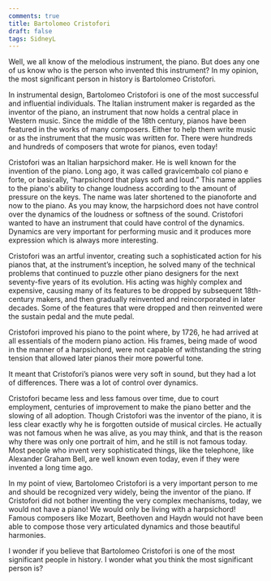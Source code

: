 ```yaml
---
comments: true
title: Bartolomeo Cristofori
draft: false
tags: SidneyL
---
```


Well, we all know of the melodious instrument, the piano. But does any one of us know who is the person who invented this instrument? In my opinion, the most significant person in history is Bartolomeo Cristofori.

In instrumental design, Bartolomeo Cristofori is one of the most successful and influential individuals. The Italian instrument maker is regarded as the inventor of the piano, an instrument that now holds a central place in Western music. Since the middle of the 18th century, pianos have been featured in the works of many composers. Either to help them write music or as the instrument that the music was written for. There were hundreds and hundreds of composers that wrote for pianos, even today!

Cristofori was an Italian harpsichord maker. He is well known for the invention of the piano. Long ago, it was called gravicembalo col piano e forte, or basically, “harpsichord that plays soft and loud.” This name applies to the piano's ability to change loudness according to the amount of pressure on the keys. The name was later shortened to the pianoforte and now to the piano. As you may know, the harpsichord does not have control over the dynamics of the loudness or softness of the sound. Cristofori wanted to have an instrument that could have control of the dynamics. Dynamics are very important for performing music and it produces more expression which is always more interesting.

Cristofori was an artful inventor, creating such a sophisticated action for his pianos that, at the instrument’s inception, he solved many of the technical problems that continued to puzzle other piano designers for the next seventy-five years of its evolution. His acting was highly complex and expensive, causing many of its features to be dropped by subsequent 18th-century makers, and then gradually reinvented and reincorporated in later decades. Some of the features that were dropped and then reinvented were the sustain pedal and the mute pedal.

Cristofori improved his piano to the point where, by 1726, he had arrived at all essentials of the modern piano action. His frames, being made of wood in the manner of a harpsichord, were not capable of withstanding the string tension that allowed later pianos their more powerful tone.

It meant that Cristofori’s pianos were very soft in sound, but they had a lot of differences. There was a lot of control over dynamics.

Cristofori became less and less famous over time, due to court employment, centuries of improvement to make the piano better and the slowing of all adoption. Though Cristofori was the inventor of the piano, it is less clear exactly why he is forgotten outside of musical circles. He actually was not famous when he was alive, as you may think, and that is the reason why there was only one portrait of him, and he still is not famous today. Most people who invent very sophisticated things, like the telephone, like Alexander Graham Bell, are well known even today, even if they were invented a long time ago.

In my point of view, Bartolomeo Cristofori is a very important person to me and should be recognized very widely, being the inventor of the piano. If Cristofori did not bother inventing the very complex mechanisms, today, we would not have a piano! We would only be living with a harpsichord! Famous composers like Mozart, Beethoven and Haydn would not have been able to compose those very articulated dynamics and those beautiful harmonies.

I wonder if you believe that Bartolomeo Cristofori is one of the most significant people in history. I wonder what you think the most significant person is?
